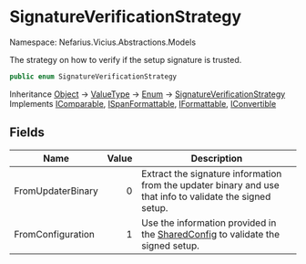 # SignatureVerificationStrategy

Namespace: Nefarius.Vicius.Abstractions.Models

The strategy on how to verify if the setup signature is trusted.

```csharp
public enum SignatureVerificationStrategy
```

Inheritance [Object](https://docs.microsoft.com/en-us/dotnet/api/system.object) → [ValueType](https://docs.microsoft.com/en-us/dotnet/api/system.valuetype) → [Enum](https://docs.microsoft.com/en-us/dotnet/api/system.enum) → [SignatureVerificationStrategy](./nefarius.vicius.abstractions.models.signatureverificationstrategy.md)<br>
Implements [IComparable](https://docs.microsoft.com/en-us/dotnet/api/system.icomparable), [ISpanFormattable](https://docs.microsoft.com/en-us/dotnet/api/system.ispanformattable), [IFormattable](https://docs.microsoft.com/en-us/dotnet/api/system.iformattable), [IConvertible](https://docs.microsoft.com/en-us/dotnet/api/system.iconvertible)

## Fields

| Name | Value | Description |
| --- | --: | --- |
| FromUpdaterBinary | 0 | Extract the signature information from the updater binary and use that info to validate the signed setup. |
| FromConfiguration | 1 | Use the information provided in the [SharedConfig](./nefarius.vicius.abstractions.models.sharedconfig.md) to validate the signed setup. |
